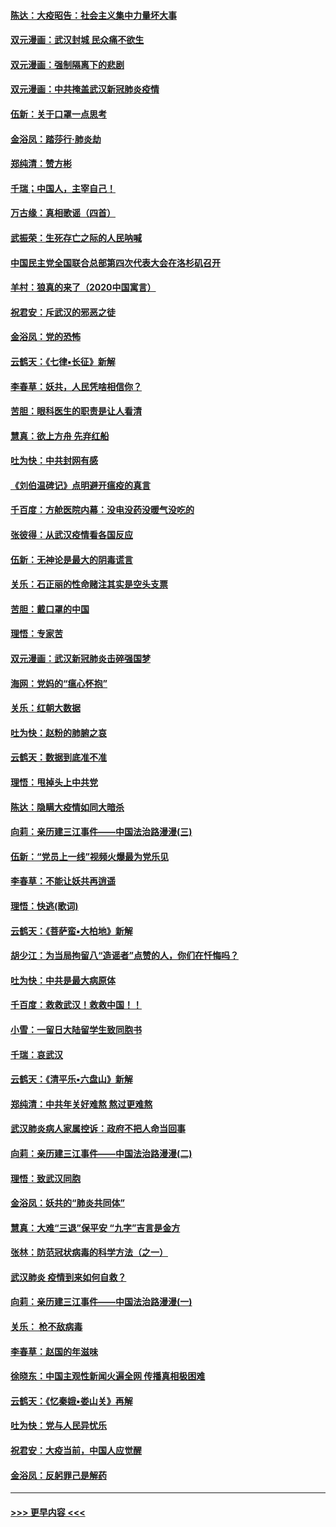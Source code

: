 #### [陈达：大疫昭告：社会主义集中力量坏大事](../pages/nsc993/n11859419.md?t=02110631) 
#### [双元漫画：武汉封城 民众痛不欲生](../pages/nsc993/n11859287.md?t=02110631) 
#### [双元漫画：强制隔离下的悲剧](../pages/nsc993/n11859244.md?t=02110631) 
#### [双元漫画：中共掩盖武汉新冠肺炎疫情](../pages/nsc993/n11858249.md?t=02110631) 
#### [伍新：关于口罩一点思考](../pages/nsc993/n11859195.md?t=02110631) 
#### [金浴凤：踏莎行‧肺炎劫](../pages/nsc993/n11858227.md?t=02110631) 
#### [郑纯清：赞方彬](../pages/nsc993/n11856803.md?t=02110631) 
#### [千瑞；中国人，主宰自己！](../pages/nsc993/n11856793.md?t=02110631) 
#### [万古缘：真相歌谣（四首）](../pages/nsc993/n11856263.md?t=02110631) 
#### [武振荣：生死存亡之际的人民呐喊](../pages/nsc993/n11856256.md?t=02110631) 
#### [中国民主党全国联合总部第四次代表大会在洛杉矶召开](../pages/nsc993/n11856344.md?t=02110631) 
#### [羊村：狼真的来了（2020中国寓言）](../pages/nsc993/n11856229.md?t=02110631) 
#### [祝君安：斥武汉的邪恶之徒](../pages/nsc993/n11855861.md?t=02110631) 
#### [金浴凤：党的恐怖](../pages/nsc993/n11855849.md?t=02110631) 
#### [云鹤天：《七律▪长征》新解](../pages/nsc993/n11855479.md?t=02110631) 
#### [李春草：妖共，人民凭啥相信你？](../pages/nsc993/n11855196.md?t=02110631) 
#### [苦胆：眼科医生的职责是让人看清](../pages/nsc993/n11853840.md?t=02110631) 
#### [慧真：欲上方舟 先弃红船](../pages/nsc993/n11853483.md?t=02110631) 
#### [吐为快：中共封网有感](../pages/nsc993/n11852575.md?t=02110631) 
#### [《刘伯温碑记》点明避开瘟疫的真言](../pages/nsc993/n11852128.md?t=02110631) 
#### [千百度：方舱医院内幕：没电没药没暖气没吃的](../pages/nsc993/n11850211.md?t=02110631) 
#### [张彼得：从武汉疫情看各国反应](../pages/nsc993/n11850102.md?t=02110631) 
#### [伍新：无神论是最大的阴毒谎言](../pages/nsc993/n11846129.md?t=02110631) 
#### [关乐：石正丽的性命赌注其实是空头支票](../pages/nsc993/n11846109.md?t=02110631) 
#### [苦胆：戴口罩的中国](../pages/nsc993/n11845576.md?t=02110631) 
#### [理悟：专家苦](../pages/nsc993/n11845564.md?t=02110631) 
#### [双元漫画：武汉新冠肺炎击碎强国梦](../pages/nsc993/n11843320.md?t=02110631) 
#### [海网：党妈的“瘟心怀抱”](../pages/nsc993/n11840740.md?t=02110631) 
#### [关乐：红朝大数据](../pages/nsc993/n11840675.md?t=02110631) 
#### [吐为快：赵粉的肺腑之哀](../pages/nsc993/n11840618.md?t=02110631) 
#### [云鹤天：数据到底准不准](../pages/nsc993/n11840325.md?t=02110631) 
#### [理悟：甩掉头上中共党](../pages/nsc993/n11838826.md?t=02110631) 
#### [陈达：隐瞒大疫情如同大暗杀](../pages/nsc993/n11838771.md?t=02110631) 
#### [向莉：亲历建三江事件——中国法治路漫漫(三)](../pages/nsc993/n11831825.md?t=02110631) 
#### [伍新：“党员上一线”视频火爆最为党乐见](../pages/nsc993/n11838200.md?t=02110631) 
#### [李春草：不能让妖共再逍遥](../pages/nsc993/n11838102.md?t=02110631) 
#### [理悟：快逃(歌词)](../pages/nsc993/n11838083.md?t=02110631) 
#### [云鹤天：《菩萨蛮▪大柏地》新解](../pages/nsc993/n11838059.md?t=02110631) 
#### [胡少江：为当局拘留八“造谣者”点赞的人，你们在忏悔吗？](../pages/nsc993/n11836801.md?t=02110631) 
#### [吐为快：中共是最大病原体](../pages/nsc993/n11836748.md?t=02110631) 
#### [千百度：救救武汉！救救中国！！](../pages/nsc993/n11836145.md?t=02110631) 
#### [小雪：一留日大陆留学生致同胞书](../pages/nsc993/n11834624.md?t=02110631) 
#### [千瑞：哀武汉](../pages/nsc993/n11833647.md?t=02110631) 
#### [云鹤天：《清平乐▪六盘山》新解](../pages/nsc993/n11833611.md?t=02110631) 
#### [郑纯清：中共年关好难熬 熬过更难熬](../pages/nsc993/n11833489.md?t=02110631) 
#### [武汉肺炎病人家属控诉：政府不把人命当回事](../pages/nsc993/n11833205.md?t=02110631) 
#### [向莉：亲历建三江事件——中国法治路漫漫(二)](../pages/nsc993/n11829102.md?t=02110631) 
#### [理悟：致武汉同胞](../pages/nsc993/n11831522.md?t=02110631) 
#### [金浴凤：妖共的“肺炎共同体”](../pages/nsc993/n11829448.md?t=02110631) 
#### [慧真：大难“三退”保平安 “九字”吉言是金方](../pages/nsc993/n11829501.md?t=02110631) 
#### [张林：防范冠状病毒的科学方法（之一）](../pages/nsc993/n11828618.md?t=02110631) 
#### [武汉肺炎 疫情到来如何自救？](../pages/nsc993/n11827632.md?t=02110631) 
#### [向莉：亲历建三江事件——中国法治路漫漫(一)](../pages/nsc993/n11827190.md?t=02110631) 
#### [关乐： 枪不敌病毒](../pages/nsc993/n11826746.md?t=02110631) 
#### [李春草：赵国的年滋味](../pages/nsc993/n11826321.md?t=02110631) 
#### [徐晓东：中国主观性新闻火遍全网 传播真相极困难](../pages/nsc993/n11826508.md?t=02110631) 
#### [云鹤天：《忆秦娥▪娄山关》再解](../pages/nsc993/n11824682.md?t=02110631) 
#### [吐为快：党与人民异忧乐](../pages/nsc993/n11824660.md?t=02110631) 
#### [祝君安：大疫当前，中国人应觉醒](../pages/nsc993/n11821946.md?t=02110631) 
#### [金浴凤：反躬罪己是解药](../pages/nsc993/n11820280.md?t=02110631) 

----
#### [ >>> 更早内容 <<< ](../indexes/nsc993-earlier.md)
